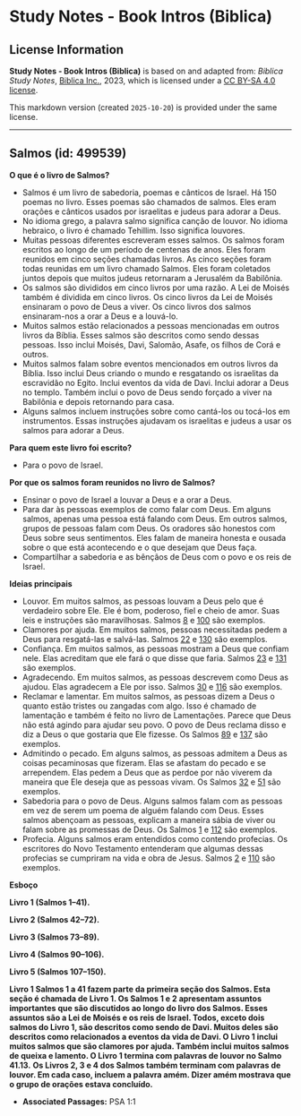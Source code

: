 # Study Notes - Book Intros (Biblica)

## License Information

**Study Notes - Book Intros (Biblica)** is based on and adapted from: _Biblica Study Notes_, [Biblica Inc.](https://www.biblica.com/), 2023, which is licensed under a [CC BY-SA 4.0 license](https://creativecommons.org/licenses/by-sa/4.0/legalcode.en).

This markdown version (created `2025-10-20`) is provided under the same license.



--------------------------------

## Salmos (id: 499539)

**O que é o livro de Salmos?**

* Salmos é um livro de sabedoria, poemas e cânticos de Israel. Há 150 poemas no livro. Esses poemas são chamados de salmos. Eles eram orações e cânticos usados por israelitas e judeus para adorar a Deus.
* No idioma grego, a palavra salmo significa canção de louvor. No idioma hebraico, o livro é chamado Tehillim. Isso significa louvores.
* Muitas pessoas diferentes escreveram esses salmos. Os salmos foram escritos ao longo de um período de centenas de anos. Eles foram reunidos em cinco seções chamadas livros. As cinco seções foram todas reunidas em um livro chamado Salmos. Eles foram coletados juntos depois que muitos judeus retornaram a Jerusalém da Babilônia.
* Os salmos são divididos em cinco livros por uma razão. A Lei de Moisés também é dividida em cinco livros. Os cinco livros da Lei de Moisés ensinaram o povo de Deus a viver. Os cinco livros dos salmos ensinaram\-nos a orar a Deus e a louvá\-lo.
* Muitos salmos estão relacionados a pessoas mencionadas em outros livros da Bíblia. Esses salmos são descritos como sendo dessas pessoas. Isso inclui Moisés, Davi, Salomão, Asafe, os filhos de Corá e outros.
* Muitos salmos falam sobre eventos mencionados em outros livros da Bíblia. Isso inclui Deus criando o mundo e resgatando os israelitas da escravidão no Egito. Inclui eventos da vida de Davi. Inclui adorar a Deus no templo. Também inclui o povo de Deus sendo forçado a viver na Babilônia e depois retornando para casa.
* Alguns salmos incluem instruções sobre como cantá\-los ou tocá\-los em instrumentos. Essas instruções ajudavam os israelitas e judeus a usar os salmos para adorar a Deus.

**Para quem este livro foi escrito?**

* Para o povo de Israel.

**Por que os salmos foram reunidos no livro de Salmos?**

* Ensinar o povo de Israel a louvar a Deus e a orar a Deus.
* Para dar às pessoas exemplos de como falar com Deus. Em alguns salmos, apenas uma pessoa está falando com Deus. Em outros salmos, grupos de pessoas falam com Deus. Os oradores são honestos com Deus sobre seus sentimentos. Eles falam de maneira honesta e ousada sobre o que está acontecendo e o que desejam que Deus faça.
* Compartilhar a sabedoria e as bênçãos de Deus com o povo e os reis de Israel.

**Ideias principais**

* Louvor. Em muitos salmos, as pessoas louvam a Deus pelo que é verdadeiro sobre Ele. Ele é bom, poderoso, fiel e cheio de amor. Suas leis e instruções são maravilhosas. Salmos [8](https://ref.ly/Ps8:1-Ps8:9) e [100](https://ref.ly/Ps100:1-Ps100:5) são exemplos.
* Clamores por ajuda. Em muitos salmos, pessoas necessitadas pedem a Deus para resgatá\-las e salvá\-las. Salmos [22](https://ref.ly/Ps22:1-Ps22:31) e [130](https://ref.ly/Ps130:1-Ps130:8) são exemplos.
* Confiança. Em muitos salmos, as pessoas mostram a Deus que confiam nele. Elas acreditam que ele fará o que disse que faria. Salmos [23](https://ref.ly/Ps23:1-Ps23:6) e [131](https://ref.ly/Ps131:1-Ps131:3) são exemplos.
* Agradecendo. Em muitos salmos, as pessoas descrevem como Deus as ajudou. Elas agradecem a Ele por isso. Salmos [30](https://ref.ly/Ps30:1-Ps30:12) e [116](https://ref.ly/Ps116:1-Ps116:19) são exemplos.
* Reclamar e lamentar. Em muitos salmos, as pessoas dizem a Deus o quanto estão tristes ou zangadas com algo. Isso é chamado de lamentação e também é feito no livro de Lamentações. Parece que Deus não está agindo para ajudar seu povo. O povo de Deus reclama disso e diz a Deus o que gostaria que Ele fizesse. Os Salmos [89](https://ref.ly/Ps89:1-Ps89:52) e [137](https://ref.ly/Ps137:1-Ps137:9) são exemplos.
* Admitindo o pecado. Em alguns salmos, as pessoas admitem a Deus as coisas pecaminosas que fizeram. Elas se afastam do pecado e se arrependem. Elas pedem a Deus que as perdoe por não viverem da maneira que Ele deseja que as pessoas vivam. Os Salmos [32](https://ref.ly/Ps32:1-Ps32:11) e [51](https://ref.ly/Ps51:1-Ps51:19) são exemplos.
* Sabedoria para o povo de Deus. Alguns salmos falam com as pessoas em vez de serem um poema de alguém falando com Deus. Esses salmos abençoam as pessoas, explicam a maneira sábia de viver ou falam sobre as promessas de Deus. Os Salmos [1](https://ref.ly/Ps1:1-Ps1:6) e [112](https://ref.ly/Ps112:1-Ps112:10) são exemplos.
* Profecia. Alguns salmos eram entendidos como contendo profecias. Os escritores do Novo Testamento entenderam que algumas dessas profecias se cumpriram na vida e obra de Jesus. Salmos [2](https://ref.ly/Ps2:1-Ps2:12) e [110](https://ref.ly/Ps110:1-Ps110:7) são exemplos.

**Esboço**

**Livro 1 (Salmos 1–41\).**

**Livro 2 (Salmos 42–72\).**

**Livro 3 (Salmos 73–89\).**

**Livro 4 (Salmos 90–106\).**

**Livro 5 (Salmos 107–150\).**

**Livro 1 Salmos 1 a 41 fazem parte da primeira seção dos Salmos. Esta seção é chamada de Livro 1\. Os Salmos 1 e 2 apresentam assuntos importantes que são discutidos ao longo do livro dos Salmos. Esses assuntos são a Lei de Moisés e os reis de Israel. Todos, exceto dois salmos do Livro 1, são descritos como sendo de Davi. Muitos deles são descritos como relacionados a eventos da vida de Davi. O Livro 1 inclui muitos salmos que são clamores por ajuda. Também inclui muitos salmos de queixa e lamento. O Livro 1 termina com palavras de louvor no Salmo 41\.13\.** **Os Livros 2, 3 e 4 dos Salmos também terminam com palavras de louvor. Em cada caso, incluem a palavra amém. Dizer amém mostrava que o grupo de orações estava concluído.**

* **Associated Passages:** PSA 1:1

